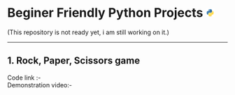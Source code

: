 # Beginer Friendly Python Projects <a href="https://www.python.org" target="_blank" rel="noreferrer"> <img src="https://raw.githubusercontent.com/devicons/devicon/master/icons/python/python-original.svg" alt="python" width="20" height="20"/> </a>

(This repository is not ready yet, i am still working on it.)

<hr>

## 1. Rock, Paper, Scissors game
Code link :-<br>
Demonstration video:- 
